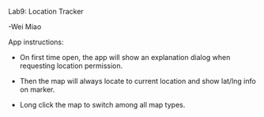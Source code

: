 Lab9: Location Tracker

-Wei Miao

App instructions:

- On first time open, the app will show an explanation dialog when requesting location permission.

- Then the map will always locate to current location and show lat/lng info on marker.

- Long click the map to switch among all map types.
